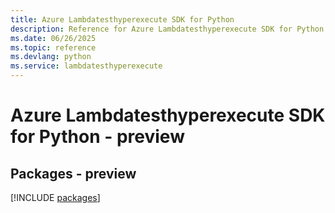 ```yaml
---
title: Azure Lambdatesthyperexecute SDK for Python
description: Reference for Azure Lambdatesthyperexecute SDK for Python
ms.date: 06/26/2025
ms.topic: reference
ms.devlang: python
ms.service: lambdatesthyperexecute
---
```

# Azure Lambdatesthyperexecute SDK for Python - preview
## Packages - preview
[!INCLUDE [packages](lambdatesthyperexecute-index.md)]
